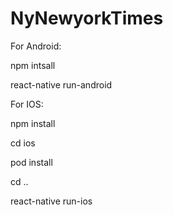 # NyNewyorkTimes
For Android:

npm intsall

react-native run-android

For IOS:

npm install

cd ios 

pod install

cd ..

react-native run-ios

